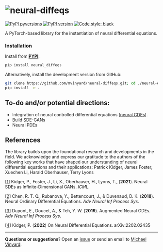 # ![neural-diffeqs](/assets/neural-diffeqs.logo.svg)

[![PyPI pyversions](https://img.shields.io/pypi/pyversions/neural_diffeqs.svg)](https://pypi.python.org/pypi/neural_diffeqs/)
[![PyPI version](https://badge.fury.io/py/neural_diffeqs.svg)](https://badge.fury.io/py/neural_diffeqs)
[![Code style: black](https://img.shields.io/badge/code%20style-black-000000.svg)](https://github.com/psf/black)

A PyTorch-based library for the instantiation of neural differential equations.

### Installation

Install from [**PYPI**](https://pypi.org/project/neural-diffeqs/):
```python
pip install neural_diffeqs
```

Alternatively, install the development version from GitHub:
```BASH
git clone https://github.com/mvinyard/neural-diffeqs.git; cd ./neural-diffeqs
pip install -e .
```

## To-do and/or potential directions:
* Integration of neural controlled differential equations ([neural CDEs](https://github.com/patrick-kidger/torchcde)).
* Build SDE-GANs
* Neural PDEs

## References
The library builds upon the foundational research and developments in the field. We acknowledge and express our gratitude to the authors of the following key works that have shaped our understanding of neural differential equations and their applications:
Patrick Kidger, James Foster, Xuechen Li, Harald Oberhauser, Terry Lyons

[[1](https://arxiv.org/abs/2102.03657)] Kidger, P., Foster, J., Li, X., Oberhauser, H., Lyons, T., (**2021**). Neural SDEs as Infinite-Dimensional GANs. *ICML*.

[[2](https://arxiv.org/abs/1806.07366)] Chen, R. T. Q., Rubanova, Y., Bettencourt, J., & Duvenaud, D. K. (**2018**). Neural Ordinary Differential Equations. *Adv Neural Inf Process Sys*.

[[3](https://arxiv.org/abs/1904.01681)] Dupont, E., Doucet, A., & Teh, Y. W. (**2019**). Augmented Neural ODEs. *Adv Neural Inf Process Sys*.

[[4](https://arxiv.org/abs/2202.02435)] Kidger, P. (**2022**) On Neural Differential Equations. arXiv:2202.02435

---
**Questions or suggestions**? Open an [issue](https://github.com/mvinyard/neural-diffeqs/issues/new) or send an email to [Michael Vinyard](mailto:mvinyard.ai@gmail.com).
